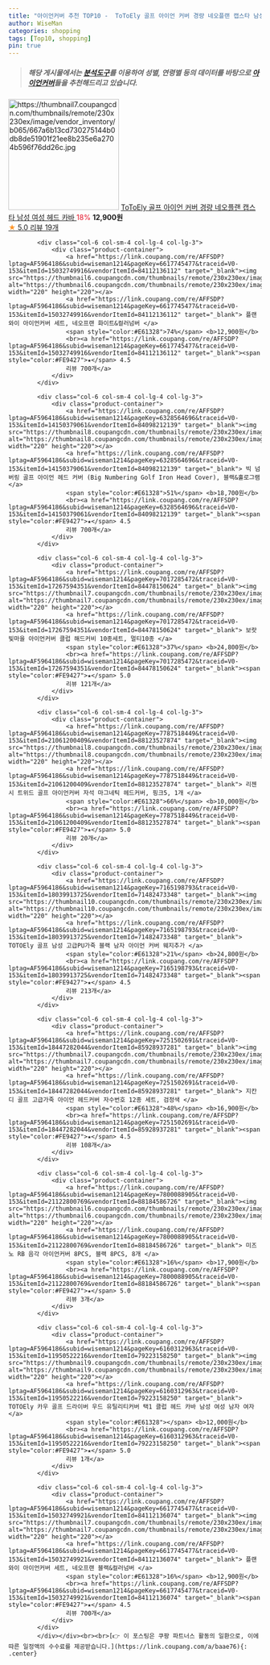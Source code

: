```yaml
---
title: "아이언커버 추천 TOP10 -  ToToEly 골프 아이언 커버 경량 네오플랜 캡스타 남성 여성 헤드 카바 "
author: WiseMan
categories: shopping
tags: [Top10, shopping]
pin: true
---
```


> ##### 해당 게시물에서는 [**분석도구**](https://itemscout.io/)를 이용하여 **성별**, **연령별** 등의 데이터를 바탕으로 [**아이언커버**](https://link.coupang.com/a/baae76)들을 추천해드리고 있습니다.
<div class="container"><div class="row">
            <div class="col-6 col-sm-4 col-lg-4 col-lg-3">
                <div class="product-container">
                    <a href="https://link.coupang.com/re/AFFSDP?lptag=AF5964186&subid=wiseman1214&pageKey=7342564201&traceid=V0-153&itemId=18875789582&vendorItemId=73899156062" target="_blank"><img src="https://thumbnail7.coupangcdn.com/thumbnails/remote/230x230ex/image/vendor_inventory/b065/667a6b13cd730275144b0db8de51901f21ee8b235e6a2704b596f76dd26c.jpg" alt="https://thumbnail7.coupangcdn.com/thumbnails/remote/230x230ex/image/vendor_inventory/b065/667a6b13cd730275144b0db8de51901f21ee8b235e6a2704b596f76dd26c.jpg" width="220" height="220"></a>
                    <a href="https://link.coupang.com/re/AFFSDP?lptag=AF5964186&subid=wiseman1214&pageKey=7342564201&traceid=V0-153&itemId=18875789582&vendorItemId=73899156062" target="_blank"> ToToEly 골프 아이언 커버 경량 네오플랜 캡스타 남성 여성 헤드 카바 </a>
                    <span style="color:#E61328">18%</span> <b>12,900원</b>
                    <br><a href="https://link.coupang.com/re/AFFSDP?lptag=AF5964186&subid=wiseman1214&pageKey=7342564201&traceid=V0-153&itemId=18875789582&vendorItemId=73899156062" target="_blank"><span style="color:#FE9427">★</span> 5.0
                    리뷰 19개</a>
                </div>
            </div>
            
            <div class="col-6 col-sm-4 col-lg-4 col-lg-3">
                <div class="product-container">
                    <a href="https://link.coupang.com/re/AFFSDP?lptag=AF5964186&subid=wiseman1214&pageKey=6617745477&traceid=V0-153&itemId=15032749916&vendorItemId=84112136112" target="_blank"><img src="https://thumbnail6.coupangcdn.com/thumbnails/remote/230x230ex/image/vendor_inventory/6111/42a38e198ad7c7ac486e64d359622f61f094664a420e7c2ffaece584c131.jpg" alt="https://thumbnail6.coupangcdn.com/thumbnails/remote/230x230ex/image/vendor_inventory/6111/42a38e198ad7c7ac486e64d359622f61f094664a420e7c2ffaece584c131.jpg" width="220" height="220"></a>
                    <a href="https://link.coupang.com/re/AFFSDP?lptag=AF5964186&subid=wiseman1214&pageKey=6617745477&traceid=V0-153&itemId=15032749916&vendorItemId=84112136112" target="_blank"> 플랜와이 아이언커버 세트, 네오프랜 화이트&컬러넘버 </a>
                    <span style="color:#E61328">74%</span> <b>12,900원</b>
                    <br><a href="https://link.coupang.com/re/AFFSDP?lptag=AF5964186&subid=wiseman1214&pageKey=6617745477&traceid=V0-153&itemId=15032749916&vendorItemId=84112136112" target="_blank"><span style="color:#FE9427">★</span> 4.5
                    리뷰 700개</a>
                </div>
            </div>
            
            <div class="col-6 col-sm-4 col-lg-4 col-lg-3">
                <div class="product-container">
                    <a href="https://link.coupang.com/re/AFFSDP?lptag=AF5964186&subid=wiseman1214&pageKey=6328564696&traceid=V0-153&itemId=14150379061&vendorItemId=84098212139" target="_blank"><img src="https://thumbnail8.coupangcdn.com/thumbnails/remote/230x230ex/image/vendor_inventory/1d8c/8a5b3e382a3b907a0dbdf8a1e923641aa758f3b23cec71736ed2ab25ee06.jpg" alt="https://thumbnail8.coupangcdn.com/thumbnails/remote/230x230ex/image/vendor_inventory/1d8c/8a5b3e382a3b907a0dbdf8a1e923641aa758f3b23cec71736ed2ab25ee06.jpg" width="220" height="220"></a>
                    <a href="https://link.coupang.com/re/AFFSDP?lptag=AF5964186&subid=wiseman1214&pageKey=6328564696&traceid=V0-153&itemId=14150379061&vendorItemId=84098212139" target="_blank"> 빅 넘버링 골프 아이언 헤드 커버 (Big Numbering Golf Iron Head Cover), 블랙&홀로그램 </a>
                    <span style="color:#E61328">51%</span> <b>18,700원</b>
                    <br><a href="https://link.coupang.com/re/AFFSDP?lptag=AF5964186&subid=wiseman1214&pageKey=6328564696&traceid=V0-153&itemId=14150379061&vendorItemId=84098212139" target="_blank"><span style="color:#FE9427">★</span> 4.5
                    리뷰 700개</a>
                </div>
            </div>
            
            <div class="col-6 col-sm-4 col-lg-4 col-lg-3">
                <div class="product-container">
                    <a href="https://link.coupang.com/re/AFFSDP?lptag=AF5964186&subid=wiseman1214&pageKey=7017285472&traceid=V0-153&itemId=17267594351&vendorItemId=84478150624" target="_blank"><img src="https://thumbnail7.coupangcdn.com/thumbnails/remote/230x230ex/image/vendor_inventory/f7df/2e82a05f64feba5514635d7a9c1b21fb1fb23a2e5742c106c42989975ddf.jpg" alt="https://thumbnail7.coupangcdn.com/thumbnails/remote/230x230ex/image/vendor_inventory/f7df/2e82a05f64feba5514635d7a9c1b21fb1fb23a2e5742c106c42989975ddf.jpg" width="220" height="220"></a>
                    <a href="https://link.coupang.com/re/AFFSDP?lptag=AF5964186&subid=wiseman1214&pageKey=7017285472&traceid=V0-153&itemId=17267594351&vendorItemId=84478150624" target="_blank"> 보랏빛마을 아이언커버 클럽 해드커비 10종세트, 멀티10종 </a>
                    <span style="color:#E61328">37%</span> <b>24,800원</b>
                    <br><a href="https://link.coupang.com/re/AFFSDP?lptag=AF5964186&subid=wiseman1214&pageKey=7017285472&traceid=V0-153&itemId=17267594351&vendorItemId=84478150624" target="_blank"><span style="color:#FE9427">★</span> 5.0
                    리뷰 121개</a>
                </div>
            </div>
            
            <div class="col-6 col-sm-4 col-lg-4 col-lg-3">
                <div class="product-container">
                    <a href="https://link.coupang.com/re/AFFSDP?lptag=AF5964186&subid=wiseman1214&pageKey=7787518449&traceid=V0-153&itemId=21061200409&vendorItemId=88123527874" target="_blank"><img src="https://thumbnail8.coupangcdn.com/thumbnails/remote/230x230ex/image/vendor_inventory/635d/f8af91bbcf5393f705b60e9d64a8068a9a51a8387f8980352aae27577bea.jpg" alt="https://thumbnail8.coupangcdn.com/thumbnails/remote/230x230ex/image/vendor_inventory/635d/f8af91bbcf5393f705b60e9d64a8068a9a51a8387f8980352aae27577bea.jpg" width="220" height="220"></a>
                    <a href="https://link.coupang.com/re/AFFSDP?lptag=AF5964186&subid=wiseman1214&pageKey=7787518449&traceid=V0-153&itemId=21061200409&vendorItemId=88123527874" target="_blank"> 리젠시 트위드 골프 아이언커버 자석 마그네틱 헤드커버, 핑크5, 1개 </a>
                    <span style="color:#E61328">66%</span> <b>10,000원</b>
                    <br><a href="https://link.coupang.com/re/AFFSDP?lptag=AF5964186&subid=wiseman1214&pageKey=7787518449&traceid=V0-153&itemId=21061200409&vendorItemId=88123527874" target="_blank"><span style="color:#FE9427">★</span> 5.0
                    리뷰 20개</a>
                </div>
            </div>
            
            <div class="col-6 col-sm-4 col-lg-4 col-lg-3">
                <div class="product-container">
                    <a href="https://link.coupang.com/re/AFFSDP?lptag=AF5964186&subid=wiseman1214&pageKey=7165198793&traceid=V0-153&itemId=18039913725&vendorItemId=71482473348" target="_blank"><img src="https://thumbnail10.coupangcdn.com/thumbnails/remote/230x230ex/image/vendor_inventory/4f7c/3d6a816df06a9278aa19debfacf4cec990a07536a94e123d56fb705dc63c.jpg" alt="https://thumbnail10.coupangcdn.com/thumbnails/remote/230x230ex/image/vendor_inventory/4f7c/3d6a816df06a9278aa19debfacf4cec990a07536a94e123d56fb705dc63c.jpg" width="220" height="220"></a>
                    <a href="https://link.coupang.com/re/AFFSDP?lptag=AF5964186&subid=wiseman1214&pageKey=7165198793&traceid=V0-153&itemId=18039913725&vendorItemId=71482473348" target="_blank"> TOTOEly 골프 남성 고급PU가죽 블랙 남자 아이언 커버 웨지추가 </a>
                    <span style="color:#E61328">21%</span> <b>24,800원</b>
                    <br><a href="https://link.coupang.com/re/AFFSDP?lptag=AF5964186&subid=wiseman1214&pageKey=7165198793&traceid=V0-153&itemId=18039913725&vendorItemId=71482473348" target="_blank"><span style="color:#FE9427">★</span> 4.5
                    리뷰 213개</a>
                </div>
            </div>
            
            <div class="col-6 col-sm-4 col-lg-4 col-lg-3">
                <div class="product-container">
                    <a href="https://link.coupang.com/re/AFFSDP?lptag=AF5964186&subid=wiseman1214&pageKey=7251502691&traceid=V0-153&itemId=18447282044&vendorItemId=85928937281" target="_blank"><img src="https://thumbnail7.coupangcdn.com/thumbnails/remote/230x230ex/image/vendor_inventory/c5b0/9e4e84eb082da56a398c8e1509152ccab478a4318b9380062115cc4e013b.jpg" alt="https://thumbnail7.coupangcdn.com/thumbnails/remote/230x230ex/image/vendor_inventory/c5b0/9e4e84eb082da56a398c8e1509152ccab478a4318b9380062115cc4e013b.jpg" width="220" height="220"></a>
                    <a href="https://link.coupang.com/re/AFFSDP?lptag=AF5964186&subid=wiseman1214&pageKey=7251502691&traceid=V0-153&itemId=18447282044&vendorItemId=85928937281" target="_blank"> 지칸디 골프 고급가죽 아이언 헤드커버 자수번호 12종 세트, 검정색 </a>
                    <span style="color:#E61328">48%</span> <b>16,900원</b>
                    <br><a href="https://link.coupang.com/re/AFFSDP?lptag=AF5964186&subid=wiseman1214&pageKey=7251502691&traceid=V0-153&itemId=18447282044&vendorItemId=85928937281" target="_blank"><span style="color:#FE9427">★</span> 4.5
                    리뷰 108개</a>
                </div>
            </div>
            
            <div class="col-6 col-sm-4 col-lg-4 col-lg-3">
                <div class="product-container">
                    <a href="https://link.coupang.com/re/AFFSDP?lptag=AF5964186&subid=wiseman1214&pageKey=7800088905&traceid=V0-153&itemId=21122800769&vendorItemId=88184586726" target="_blank"><img src="https://thumbnail6.coupangcdn.com/thumbnails/remote/230x230ex/image/vendor_inventory/0e08/a539c1654bdb355a42199af10e1459f0d0864baf96c1d6e9611d71b0b084.jpg" alt="https://thumbnail6.coupangcdn.com/thumbnails/remote/230x230ex/image/vendor_inventory/0e08/a539c1654bdb355a42199af10e1459f0d0864baf96c1d6e9611d71b0b084.jpg" width="220" height="220"></a>
                    <a href="https://link.coupang.com/re/AFFSDP?lptag=AF5964186&subid=wiseman1214&pageKey=7800088905&traceid=V0-153&itemId=21122800769&vendorItemId=88184586726" target="_blank"> 미즈노 RB 음각 아이언커버 8PCS, 블랙 8PCS, 8개 </a>
                    <span style="color:#E61328">16%</span> <b>17,900원</b>
                    <br><a href="https://link.coupang.com/re/AFFSDP?lptag=AF5964186&subid=wiseman1214&pageKey=7800088905&traceid=V0-153&itemId=21122800769&vendorItemId=88184586726" target="_blank"><span style="color:#FE9427">★</span> 5.0
                    리뷰 3개</a>
                </div>
            </div>
            
            <div class="col-6 col-sm-4 col-lg-4 col-lg-3">
                <div class="product-container">
                    <a href="https://link.coupang.com/re/AFFSDP?lptag=AF5964186&subid=wiseman1214&pageKey=6160312963&traceid=V0-153&itemId=11950522216&vendorItemId=79223158250" target="_blank"><img src="https://thumbnail9.coupangcdn.com/thumbnails/remote/230x230ex/image/vendor_inventory/6227/620cdd50688096d5729b866b0bf2742c70f4076b3ce8a40c9e441a711353.jpg" alt="https://thumbnail9.coupangcdn.com/thumbnails/remote/230x230ex/image/vendor_inventory/6227/620cdd50688096d5729b866b0bf2742c70f4076b3ce8a40c9e441a711353.jpg" width="220" height="220"></a>
                    <a href="https://link.coupang.com/re/AFFSDP?lptag=AF5964186&subid=wiseman1214&pageKey=6160312963&traceid=V0-153&itemId=11950522216&vendorItemId=79223158250" target="_blank"> TOTOEly 카우 골프 드라이버 우드 유틸리티커버 택1 클럽 헤드 카바 남성 여성 남자 여자 </a>
                    <span style="color:#E61328"></span> <b>12,000원</b>
                    <br><a href="https://link.coupang.com/re/AFFSDP?lptag=AF5964186&subid=wiseman1214&pageKey=6160312963&traceid=V0-153&itemId=11950522216&vendorItemId=79223158250" target="_blank"><span style="color:#FE9427">★</span> 5.0
                    리뷰 1개</a>
                </div>
            </div>
            
            <div class="col-6 col-sm-4 col-lg-4 col-lg-3">
                <div class="product-container">
                    <a href="https://link.coupang.com/re/AFFSDP?lptag=AF5964186&subid=wiseman1214&pageKey=6617745477&traceid=V0-153&itemId=15032749921&vendorItemId=84112136074" target="_blank"><img src="https://thumbnail7.coupangcdn.com/thumbnails/remote/230x230ex/image/vendor_inventory/e475/00e172b802f012fd698c6ed50c6362fc15e57a7db69dacd2e1420d6b9398.jpg" alt="https://thumbnail7.coupangcdn.com/thumbnails/remote/230x230ex/image/vendor_inventory/e475/00e172b802f012fd698c6ed50c6362fc15e57a7db69dacd2e1420d6b9398.jpg" width="220" height="220"></a>
                    <a href="https://link.coupang.com/re/AFFSDP?lptag=AF5964186&subid=wiseman1214&pageKey=6617745477&traceid=V0-153&itemId=15032749921&vendorItemId=84112136074" target="_blank"> 플랜와이 아이언커버 세트, 네오프랜 블랙&컬러넘버 </a>
                    <span style="color:#E61328">16%</span> <b>12,900원</b>
                    <br><a href="https://link.coupang.com/re/AFFSDP?lptag=AF5964186&subid=wiseman1214&pageKey=6617745477&traceid=V0-153&itemId=15032749921&vendorItemId=84112136074" target="_blank"><span style="color:#FE9427">★</span> 4.5
                    리뷰 700개</a>
                </div>
            </div>
            </div></div><br><br>[👉 이 포스팅은 쿠팡 파트너스 활동의 일환으로, 이에 따른 일정액의 수수료를 제공받습니다.](https://link.coupang.com/a/baae76){: .center}
